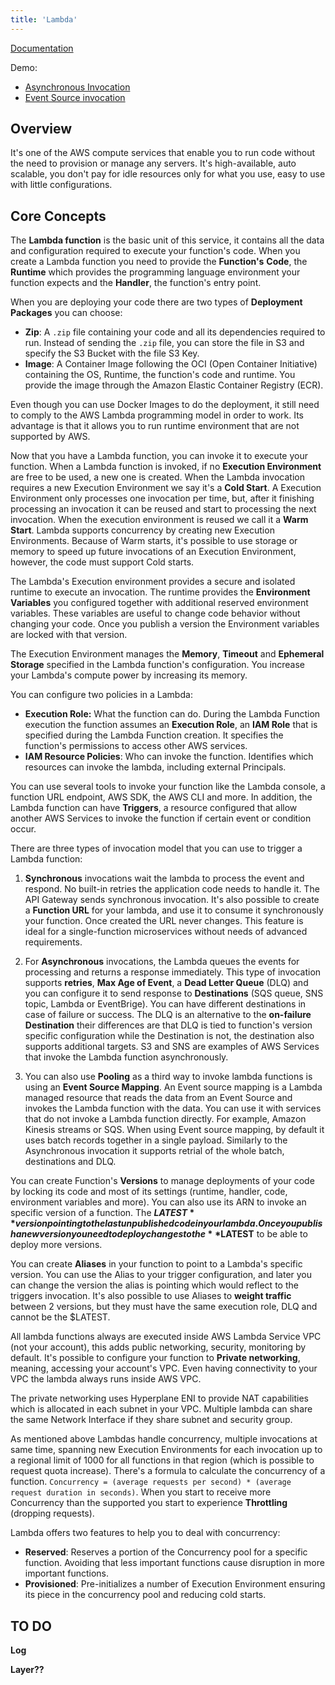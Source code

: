 ```yaml
---
title: 'Lambda'
---
```


[Documentation](https://docs.aws.amazon.com/lambda/index.html)

Demo:

- [Asynchronous Invocation](https://github.com/RRoggia/aws-workloads/tree/main/lambda/sam-async-invocation)
- [Event Source invocation](https://github.com/RRoggia/aws-workloads/tree/main/lambda/sam-event-source-invocation)

## Overview

It's one of the AWS compute services that enable you to run code without the need to provision or manage any servers. It's high-available, auto scalable, you don't pay for idle resources only for what you use, easy to use with little configurations.

## Core Concepts

The **Lambda function** is the basic unit of this service, it contains all the data and configuration required to execute your function's code. When you create a Lambda function you need to provide the **Function's** **Code**, the **Runtime** which provides the programming language environment your function expects and the **Handler**, the function's entry point.

When you are deploying your code there are two types of **Deployment Packages** you can choose:

- **Zip**: A `.zip` file containing your code and all its dependencies required to run. Instead of sending the `.zip` file, you can store the file in S3 and specify the S3 Bucket with the file S3 Key.
- **Image**: A Container Image following the OCI (Open Container Initiative) containing the OS, Runtime, the function's code and runtime. You provide the image through the Amazon Elastic Container Registry (ECR).

Even though you can use Docker Images to do the deployment, it still need to comply to the AWS Lambda programming model in order to work. Its advantage is that it allows you to run runtime environment that are not supported by AWS.

Now that you have a Lambda function, you can invoke it to execute your function. When a Lambda function is invoked, if no **Execution Environment** are free to be used, a new one is created. When the Lambda invocation requires a new Execution Environment we say it's a **Cold Start**. A Execution Environment only processes one invocation per time, but, after it finishing processing an invocation it can be reused and start to processing the next invocation. When the execution environment is reused we call it a **Warm Start**. Lambda supports concurrency by creating new Execution Environments. Because of Warm starts, it's possible to use storage or memory to speed up future invocations of an Execution Environment, however, the code must support Cold starts.

The Lambda's Execution environment provides a secure and isolated runtime to execute an invocation. The runtime provides the **Environment Variables** you configured together with additional reserved environment variables. These variables are useful to change code behavior without changing your code. Once you publish a version the Environment variables are locked with that version.

The Execution Environment manages the **Memory**, **Timeout** and **Ephemeral Storage** specified in the Lambda function's configuration. You increase your Lambda's compute power by increasing its memory.

You can configure two policies in a Lambda:

-  **Execution Role:** What the function can do. During the Lambda Function execution the function assumes an **Execution Role**, an **IAM Role** that is specified during the Lambda Function creation. It specifies the function's permissions to access other AWS services.
- **IAM Resource Policies**: Who can invoke the function. Identifies which resources can invoke the lambda, including external Principals.

You can use several tools to invoke your function like the Lambda console, a function URL endpoint, AWS SDK, the AWS CLI and more. In addition, the Lambda function can have **Triggers**, a resource configured that allow another AWS Services to invoke the function if certain event or condition occur.

There are three types of invocation model that you can use to trigger a Lambda function:

1. **Synchronous** invocations wait the lambda to process the event and respond. No built-in retries the application code needs to handle it. The API Gateway sends synchronous invocation. It's also possible to create a **Function URL** for your lambda, and use it to consume it synchronously your function. Once created the URL never changes. This feature is ideal for a single-function microservices without needs of advanced requirements.

2. For **Asynchronous** invocations, the Lambda queues the events for processing and returns a response immediately. This type of invocation supports **retries**, **Max Age of Event**, a **Dead Letter Queue** (DLQ) and you can configure it to send response to **Destinations** (SQS queue, SNS topic, Lambda or EventBrige). You can have different destinations in case of failure or success.
   The DLQ is an alternative to the **on-failure Destination** their differences are that DLQ is tied to function's version specific configuration while the Destination is not, the destination also supports additional targets.
   S3 and SNS are examples of AWS Services that invoke the Lambda function asynchronously.
3. You can also use **Pooling** as a third way to invoke lambda functions is using an **Event Source Mapping**. An Event source mapping is a Lambda managed resource that reads the data from an Event Source and invokes the Lambda function with the data. You can use it with services that do not invoke a Lambda function directly. For example, Amazon Kinesis streams or SQS. When using Event source mapping, by default it uses batch records together in a single payload. Similarly to the Asynchronous invocation it supports retrial of the whole batch, destinations and DLQ.

You can create Function's **Versions** to manage deployments of your code by locking its code and most of its settings (runtime, handler, code, environment variables and more). You can also use its ARN to invoke an specific version of a function. The **$LATEST** version pointing to the last unpublished code in your lambda. Once you publish a new version you need to deploy changes to the **$LATEST**  to be able to deploy more versions.

You can create **Aliases** in your function to point to a Lambda's specific version. You can use the Alias to your trigger configuration, and later you can change the version the alias is pointing which would reflect to the triggers invocation. It's also possible to use Aliases to **weight traffic** between 2 versions, but they must have the same execution role, DLQ and cannot be the $LATEST.

All lambda functions always are executed inside AWS Lambda Service VPC (not your account), this adds public networking, security, monitoring by default. It's possible to configure your function to **Private networking**, meaning, accessing your account's VPC. Even having connectivity to your VPC the lambda always runs inside AWS VPC. 

The private networking uses Hyperplane ENI to provide NAT capabilities which is allocated in each subnet in your VPC. Multiple lambda can share the same Network Interface if they share subnet and security group.

As mentioned above Lambdas handle concurrency, multiple invocations at same time, spanning new Execution Environments for each invocation up to a regional limit of 1000 for all functions in that region (which is possible to request quota increase). There's a formula to calculate the concurrency of a function. `Concurrency = (average requests per second) * (average request duration in seconds)`. When you start to receive more Concurrency than the supported you start to experience **Throttling** (dropping requests).

Lambda offers two features to help you to deal with concurrency:

- **Reserved**: Reserves a portion of the Concurrency pool for a specific function. Avoiding that less important functions cause disruption in more important functions.
- **Provisioned**: Pre-initializes a number of Execution Environment ensuring its piece in the concurrency pool and reducing cold starts.

##  TO DO

**Log**

**Layer??**

